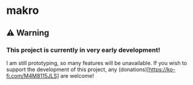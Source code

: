 # makro
## ⚠️ Warning
### This project is currently in very early development!
I am still prototyping, so many features will be unavailable.
If you wish to support the development of this project, any (donations)[https://ko-fi.com/M4M8115JLS] are welcome!
